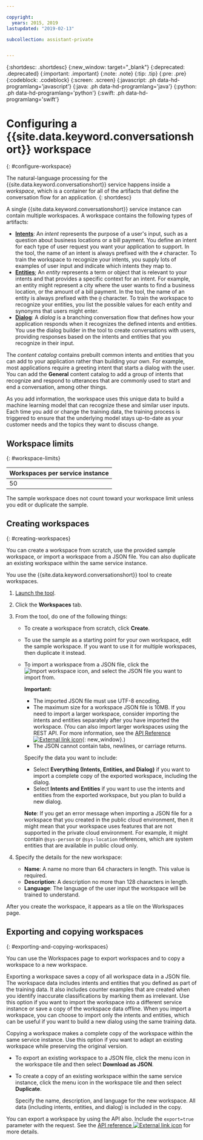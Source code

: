 ```yaml
---

copyright:
  years: 2015, 2019
lastupdated: "2019-02-13"

subcollection: assistant-private


---
```


{:shortdesc: .shortdesc}
{:new_window: target="_blank"}
{:deprecated: .deprecated}
{:important: .important}
{:note: .note}
{:tip: .tip}
{:pre: .pre}
{:codeblock: .codeblock}
{:screen: .screen}
{:javascript: .ph data-hd-programlang='javascript'}
{:java: .ph data-hd-programlang='java'}
{:python: .ph data-hd-programlang='python'}
{:swift: .ph data-hd-programlang='swift'}

# Configuring a {{site.data.keyword.conversationshort}} workspace
{: #configure-workspace}

The natural-language processing for the {{site.data.keyword.conversationshort}} service happens inside a *workspace*, which is a container for all of the artifacts that define the conversation flow for an application.
{: shortdesc}

A single {{site.data.keyword.conversationshort}} service instance can contain multiple workspaces. A workspace contains the following types of artifacts:

- [**Intents**](/docs/services/assistant-icp?topic=assistant-private-intents): An *intent* represents the purpose of a user's input, such as a question about business locations or a bill payment. You define an intent for each type of user request you want your application to support. In the tool, the name of an intent is always prefixed with the `#` character. To train the workspace to recognize your intents, you supply lots of examples of user input and indicate which intents they map to.
- [**Entities**](/docs/services/assistant-icp?topic=assistant-private-entities); An *entity* represents a term or object that is relevant to your intents and that provides a specific context for an intent. For example, an entity might represent a city where the user wants to find a business location, or the amount of a bill payment. In the tool, the name of an entity is always prefixed with the `@` character. To train the workspace to recognize your entities, you list the possible values for each entity and synonyms that users might enter.
- [**Dialog**](/docs/services/assistant-icp?topic=assistant-private-dialog-build): A *dialog* is a branching conversation flow that defines how your application responds when it recognizes the defined intents and entities. You use the dialog builder in the tool to create conversations with users, providing responses based on the intents and entities that you recognize in their input.

The *content catalog* contains prebuilt common intents and entities that you can add to your application rather than building your own. For example, most applications require a greeting intent that starts a dialog with the user. You can add the **General** content catalog to add a group of intents that recognize and respond to utterances that are commonly used to start and end a conversation, among other things.

As you add information, the workspace uses this unique data to build a machine learning model that can recognize these and similar user inputs. Each time you add or change the training data, the training process is triggered to ensure that the underlying model stays up-to-date as your customer needs and the topics they want to discuss change.

## Workspace limits
{: #workspace-limits}

| Workspaces per service instance |
|---------------------------------|
|                              50 |

The sample workspace does not count toward your workspace limit unless you edit or duplicate the sample.

## Creating workspaces
{: #creating-workspaces}

You can create a workspace from scratch, use the provided sample workspace, or import a workspace from a JSON file. You can also duplicate an existing workspace within the same service instance.

You use the {{site.data.keyword.conversationshort}} tool to create workspaces. 

1.  [Launch the tool](/docs/services/assistant-icp?topic=assistant-private-install#launch-tool).
1.  Click the **Workspaces** tab.
1.  From the tool, do one of the following things:
    - To create a workspace from scratch, click **Create**.
    - To use the sample as a starting point for your own workspace, edit the sample workspace. If you want to use it for multiple workspaces, then duplicate it instead.
    - To import a workspace from a JSON file, click the ![Import workspace](images/workspace_import.png) icon, and select the JSON file you want to import from.

        **Important:**

        - The imported JSON file must use UTF-8 encoding.
        - The maximum size for a workspace JSON file is 10MB. If you need to import a larger workspace, consider importing the intents and entities separately after you have imported the workspace. (You can also import larger workspaces using the REST API. For more information, see the [API Reference ![External link icon](../../icons/launch-glyph.svg "External link icon")](https://cloud.ibm.com/apidocs/assistant-icp#create-workspace){: new_window}.)
        - The JSON cannot contain tabs, newlines, or carriage returns.

        Specify the data you want to include:

        - Select **Everything (Intents, Entities, and Dialog)** if you want to import a complete copy of the exported workspace, including the dialog.
        - Select **Intents and Entities** if you want to use the intents and entities from the exported workspace, but you plan to build a new dialog.

        **Note**: If you get an error message when importing a JSON file for a workspace that you created in the public cloud environment, then it might mean that your workspace uses features that are not supported in the private cloud environment. For example, it might contain `@sys-person` or `@sys-location` references, which are system entities that are available in public cloud only.

1.  Specify the details for the new workspace:
    - **Name**: A name no more than 64 characters in length. This value is required.
    - **Description**: A description no more than 128 characters in length.
    - **Language**: The language of the user input the workspace will be trained to understand.

After you create the workspace, it appears as a tile on the Workspaces page.

## Exporting and copying workspaces
{: #exporting-and-copying-workspaces}

You can use the Workspaces page to export workspaces and to copy a workspace to a new workspace.

Exporting a workspace saves a copy of all workspace data in a JSON file. The workspace data includes intents and entities that you defined as part of the training data. It also includes counter examples that are created when you identify inaccurate classifications by marking them as irrelevant. Use this option if you want to import the workspace into a different service instance or save a copy of the workspace data offline. When you import a workspace, you can choose to import only the intents and entities, which can be useful if you want to build a new dialog using the same training data.

Copying a workspace makes a complete copy of the workspace within the same service instance. Use this option if you want to adapt an existing workspace while preserving the original version.

- To export an existing workspace to a JSON file, click the menu icon in the workspace tile and then select **Download as JSON**.
- To create a copy of an existing workspace within the same service instance, click the menu icon in the workspace tile and then select **Duplicate**.

    Specify the name, description, and language for the new workspace. All data (including intents, entities, and dialog) is included in the copy.

You can export a workspace by using the API also. Include the `export=true` parameter with the request. See the [API reference ![External link icon](../../icons/launch-glyph.svg "External link icon")](https://cloud.ibm.com/apidocs/assistant-icp#get-information-about-a-workspace) for more details.
